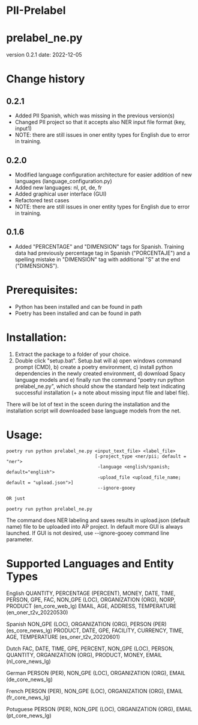 # PII-Prelabel
prelabel_ne.py 
==============
version 0.2.1
date: 2022-12-05


Change history
==============
0.2.1
-----
* Added PII Spanish, which was missing in the previous version(s)
* Changed PII project so that it accepts also NER input file format (key, input1)
* NOTE: there are still issues in oner entity types for English due to error in training.

0.2.0
-----
* Modified language configuration architecture for easier addition of new languages (language_configuration.py) 
* Added new languages: nl, pt, de, fr
* Added graphical user interface (GUI)
* Refactored test cases
* NOTE: there are still issues in oner entity types for English due to error in training.

0.1.6
-----
* Added "PERCENTAGE" and "DIMENSION" tags for Spanish. Training data had previously
  percentage tag in Spanish ("PORCENTAJE") and a spelling mistake in 
  "DIMENSION" tag with additional "S" at the end ("DIMENSIONS").


Prerequisites:
==============
* Python has been installed and can be found in path
* Poetry has been installed and can be found in path


Installation:
=============
1. Extract the package to a folder of your choice.
2. Double click "setup.bat". Setup.bat will 
	a) open windows command prompt (CMD),
	b) create a poetry environment, 
	c) install python dependencies in the newly created environment, 
	d) download Spacy language models and 
	e) finally run the command "poetry run python prelabel_ne.py", which should show the standard help text 
       indicating successful installation (+ a note about missing input file and label file). 
	   
There will be lot of text in the sceen during the installation and the installation script will downloaded 
base language models from the net. 


Usage: 
======
    poetry run python prelabel_ne.py <input_text_file> <label_file> 
	                                 [-project_type <ner/pii; default = "ner"> 
									  -language <english/spanish; default="english"> 
									  -upload_file <upload_file_name; default = "upload.json">]
									  --ignore-gooey
									  
	OR just
	
	poetry run python prelabel_ne.py

The command does NER labeling and saves results in upload.json (default name) file to be uploaded into AP project. 
In default more GUI is always launched. If GUI is not desired, use --ignore-gooey command line parameter.


Supported Languages and Entity Types
====================================

English		QUANTITY, PERCENTAGE (PERCENT), MONEY, DATE, TIME, PERSON, 
            GPE, FAC, NON_GPE (LOC), ORGANIZATION (ORG), NORP, PRODUCT (en_core_web_lg) 
            EMAIL, AGE, ADDRESS, TEMPERATURE (en_oner_t2v_20220530)

Spanish		NON_GPE (LOC), ORGANIZATION (ORG), PERSON (PER) (es_core_news_lg)
            PRODUCT, DATE, GPE, FACILITY, CURRENCY, TIME, AGE, TEMPERATURE (es_oner_t2v_20220601)
			
Dutch		FAC, DATE, TIME, GPE, PERCENT, NON_GPE (LOC), PERSON, QUANTITY, ORGANIZATION (ORG), PRODUCT, MONEY, EMAIL (nl_core_news_lg)

German		PERSON (PER), NON_GPE (LOC), ORGANIZATION (ORG), EMAIL (de_core_news_lg)

French		PERSON (PER), NON_GPE (LOC), ORGANIZATION (ORG), EMAIL (fr_core_news_lg)

Potuguese	PERSON (PER), NON_GPE (LOC), ORGANIZATION (ORG), EMAIL (pt_core_news_lg)

